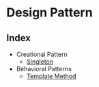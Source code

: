 # Design Pattern

## Index
* Creational Pattern
    * [Singleton](https://github.com/Dai0526/Algorithm/tree/master/DesignPattern/Singleton)
* Behavioral Patterns
    * [Template Method](https://github.com/Dai0526/Algorithm/tree/master/DesignPattern/Template)
